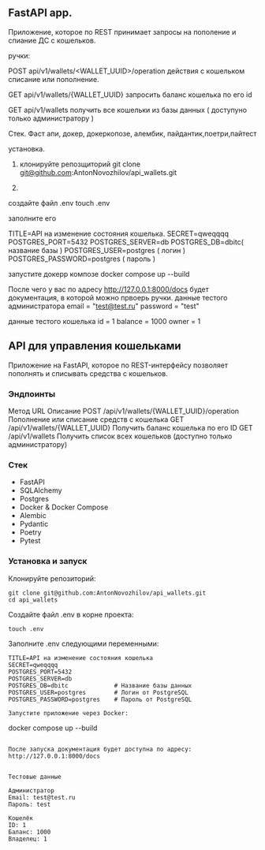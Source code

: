 ## FastAPI app.

Приложение, которое по REST принимает запросы на пополение и спиание ДС с кошельков. 

ручки:

POST api/v1/wallets/<WALLET_UUID>/operation
действия с кошельком списание или пополнение.

GET api/v1/wallets/{WALLET_UUID}
запросить баланс кошелька по его id 

GET api/v1/wallets
получить все кошельки из базы данных ( доступуно только администратору )

Стек.
Фаст апи, докер, докеркопозе, алембик, пайдантик,поетри,пайтест

установка.

1) клонируйте репозщиторий 
git clone git@github.com:AntonNovozhilov/api_wallets.git

2) 
создайте файл .env 
touch .env

заполните его 

TITLE=API на изменение состояния кошелька.
SECRET=qweqqqq
POSTGRES_PORT=5432
POSTGRES_SERVER=db
POSTGRES_DB=dbitc( название базы )
POSTGRES_USER=postgres ( логин ) 
POSTGRES_PASSWORD=postgres ( пароль )


запустите докерр композе 
docker compose up --build

После чего у вас по адресу http://127.0.0.1:8000/docs будет документация, в которой можно првоерь ручки.
данные тестого администратора
email = "test@test.ru"
password = "test"

данные тестого кошелька
id = 1
balance = 1000
owner = 1

## API для управления кошельками
Приложение на FastAPI, которое по REST-интерфейсу позволяет пополнять и списывать средства с кошельков.

### Эндпоинты
Метод URL	                                   Описание
POST  /api/v1/wallets/{WALLET_UUID}/operation  Пополнение или списание средств с кошелька
GET   /api/v1/wallets/{WALLET_UUID}	           Получить баланс кошелька по его ID
GET	  /api/v1/wallets	                       Получить список всех кошельков (доступно только администратору)

### Стек
- FastAPI
- SQLAlchemy
- Postgres
- Docker & Docker Compose
- Alembic
- Pydantic
- Poetry
- Pytest

### Установка и запуск
Клонируйте репозиторий:

```
git clone git@github.com:AntonNovozhilov/api_wallets.git
cd api_wallets
```

Создайте файл .env в корне проекта:

```
touch .env
```

Заполните .env следующими переменными:

```
TITLE=API на изменение состояния кошелька
SECRET=qweqqqq
POSTGRES_PORT=5432
POSTGRES_SERVER=db
POSTGRES_DB=dbitc             # Название базы данных
POSTGRES_USER=postgres        # Логин от PostgreSQL
POSTGRES_PASSWORD=postgres    # Пароль от PostgreSQL

Запустите приложение через Docker:

```
docker compose up --build
```

После запуска документация будет доступна по адресу:
http://127.0.0.1:8000/docs


Тестовые данные

Администратор
Email: test@test.ru
Пароль: test

Кошелёк
ID: 1
Баланс: 1000
Владелец: 1